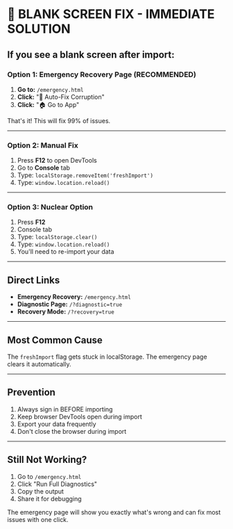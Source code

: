 # 🚨 BLANK SCREEN FIX - IMMEDIATE SOLUTION

## If you see a blank screen after import:

### Option 1: Emergency Recovery Page (RECOMMENDED)
1. **Go to:** `/emergency.html`
2. **Click:** "🔧 Auto-Fix Corruption"
3. **Click:** "🏠 Go to App"

That's it! This will fix 99% of issues.

---

### Option 2: Manual Fix
1. Press **F12** to open DevTools
2. Go to **Console** tab
3. Type: `localStorage.removeItem('freshImport')`
4. Type: `window.location.reload()`

---

### Option 3: Nuclear Option
1. Press **F12**
2. Console tab
3. Type: `localStorage.clear()`
4. Type: `window.location.reload()`
5. You'll need to re-import your data

---

## Direct Links

- **Emergency Recovery:** `/emergency.html`
- **Diagnostic Page:** `/?diagnostic=true`
- **Recovery Mode:** `/?recovery=true`

---

## Most Common Cause

The `freshImport` flag gets stuck in localStorage. The emergency page clears it automatically.

---

## Prevention

1. Always sign in BEFORE importing
2. Keep browser DevTools open during import
3. Export your data frequently
4. Don't close the browser during import

---

## Still Not Working?

1. Go to `/emergency.html`
2. Click "Run Full Diagnostics"
3. Copy the output
4. Share it for debugging

The emergency page will show you exactly what's wrong and can fix most issues with one click.
